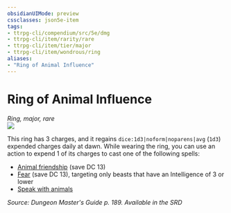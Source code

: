```yaml
---
obsidianUIMode: preview
cssclasses: json5e-item
tags:
- ttrpg-cli/compendium/src/5e/dmg
- ttrpg-cli/item/rarity/rare
- ttrpg-cli/item/tier/major
- ttrpg-cli/item/wondrous/ring
aliases: 
- "Ring of Animal Influence"
---
```

# Ring of Animal Influence
*Ring, major, rare*  
![](3-Mechanics/CLI/items/img/ring-of-animal-influence.webp#right)


This ring has 3 charges, and it regains `dice:1d3|noform|noparens|avg` (`1d3`) expended charges daily at dawn. While wearing the ring, you can use an action to expend 1 of its charges to cast one of the following spells:

- [Animal friendship](3-Mechanics/CLI/spells/animal-friendship.md) (save DC 13)  
- [Fear](3-Mechanics/CLI/spells/fear.md) (save DC 13), targeting only beasts that have an Intelligence of 3 or lower  
- [Speak with animals](3-Mechanics/CLI/spells/speak-with-animals.md)  

*Source: Dungeon Master's Guide p. 189. Available in the <span title='Systems Reference Document (5.1)'>SRD</span>*
